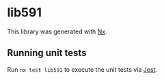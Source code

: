 # lib591

This library was generated with [Nx](https://nx.dev).

## Running unit tests

Run `nx test lib591` to execute the unit tests via [Jest](https://jestjs.io).
